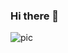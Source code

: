 ### Hi there 👋

![pic](https://github.com/frame5482/frame5482/blob/main/Port%20%E0%B8%A3%E0%B8%B9%E0%B8%9B.png)

<!--
**frame5482/frame5482** is a ✨ _special_ ✨ repository because its `README.md` (this file) appears on your GitHub profile.

[h1]Name[/h1]
FRAME
[h1]Gender[/h1]
[spoiler]Secret[/spoiler]
[h1]Age[/h1]
17
[h1]Favorite Games[/h1]
1.Dark souls
2.Monster Hunter
3.The Witcher
4.Devil May Cry
5.Dota
[h1]PC[/h1]
[b]CPU [/b] Intel® Core™ i5-11400F
[b]GPU  [/b] NVIDIA GeForce GTX 950
[b]RAM  [/b] HyperX FURY 16GB 2666MHz DDR4
[b]MotherBoard [/b]  ASROCK B560M PRO 4 
[b]Monitor  [/b]ACER VG240Ybmiix
[b]Mouse  [/b] MX Master 3
[b]Keyboard  [/b] Logitech G213 Prodigy
[b]Microphone [/b]HyperX QuadCast S RGB
[h1]YouTube[/h1]
https://www.youtube.com/channel/UC57K9QMejcvzrSQYiCrAoRw/featured
Here are some ideas to get you started:

- 🔭 I’m currently working on ...
- 🌱 I’m currently learning ...
- 👯 I’m looking to collaborate on ...
- 🤔 I’m looking for help with ...
- 💬 Ask me about ...
- 📫 How to reach me: ...
- 😄 Pronouns: ...
- ⚡ Fun fact: ...
-->
